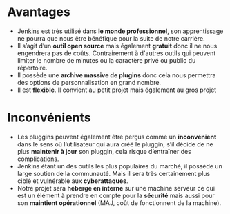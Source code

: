 # Avantages
- Jenkins est très utilisé dans **le monde professionnel**, son apprentissage ne pourra que nous être bénéfique pour la suite de notre carrière.
- Il s’agit d’un **outil open source** mais également **gratuit** donc il ne nous engendrera pas de coûts. Contrairement à d'autres outils qui peuvent limiter le nombre de minutes ou la caractère privé ou public du répertoire.
- Il possède une **archive massive de plugins** donc cela nous permettra des options de personnalisation en grand nombre.
- Il est **flexible**. Il convient au petit projet mais également au gros projet
# Inconvénients
- Les pluggins peuvent également être perçus comme un **inconvénient** dans le sens où l’utilisateur qui aura créé le pluggin, s’il décide de ne plus **maintenir à jour** son pluggin, cela risque d’entraîner des complications.
- Jenkins étant un des outils les plus populaires du marché, il possède un large soutien de la communauté. Mais il sera très certainement plus ciblé et vulnérable aux **cyberattaques**.
- Notre projet sera **hébergé en interne** sur une machine serveur ce qui est un élément à prendre en compte pour la **sécurité** mais aussi pour son **maintient opérationnel** (MAJ, coût de fonctionnent de la machine).
